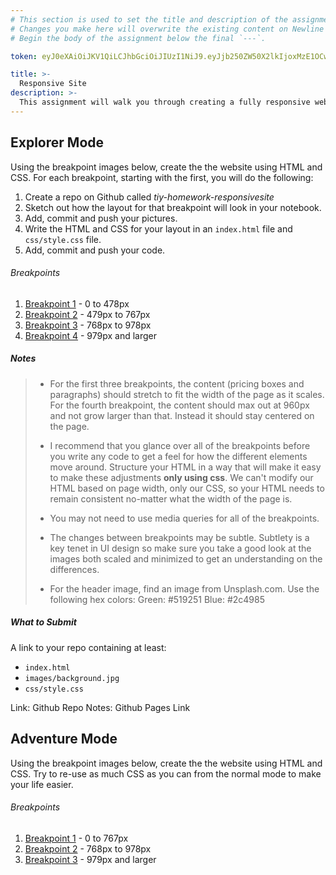 ```yaml
---
# This section is used to set the title and description of the assignment on Newline. Do not edit `token`.
# Changes you make here will overwrite the existing content on Newline when synced via Github.
# Begin the body of the assignment below the final `---`.

token: eyJ0eXAiOiJKV1QiLCJhbGciOiJIUzI1NiJ9.eyJjb250ZW50X2lkIjoxMzE1OCwiY29udGVudF90eXBlIjoiQXNzaWdubWVudCJ9.tn5GWF393_FTY8Lg4aZbc3AeRpGBpVtlVVn-dEek0wI

title: >-
  Responsive Site
description: >-
  This assignment will walk you through creating a fully responsive webpage from start to finish.
---
```

## Explorer Mode

Using the breakpoint images below, create the the website using HTML and CSS. For each breakpoint, starting with the first, you will do the following:

1. Create a repo on Github called _tiy-homework-responsivesite_
2. Sketch out how the layout for that breakpoint will look in your notebook. 
1. Add, commit and push your pictures.
1. Write the HTML and CSS for your layout in an `index.html` file and `css/style.css` file.
1. Add, commit and push your code.

###### Breakpoints

1. [Breakpoint 1](https://raw.githubusercontent.com/lexinamer/tiyraleigh/master/assignments/responsivesite/breakpoint1.png) - 0 to 478px
2. [Breakpoint 2](https://raw.githubusercontent.com/lexinamer/tiyraleigh/master/assignments/responsivesite/breakpoint2.png) - 479px to 767px
3. [Breakpoint 3](https://raw.githubusercontent.com/lexinamer/tiyraleigh/master/assignments/responsivesite/breakpoint3.png) - 768px to 978px
4. [Breakpoint 4](https://raw.githubusercontent.com/lexinamer/tiyraleigh/master/assignments/responsivesite/breakpoint4.png) - 979px and larger

##### Notes

> - For the first three breakpoints, the content (pricing boxes and paragraphs) should stretch to fit the width of the page as it scales. For the fourth breakpoint, the content should max out at 960px and not grow larger than that. Instead it should stay centered on the page.
> 
> - I recommend that you glance over all of the breakpoints before you write any code to get a feel for how the different elements move around. Structure your HTML in a way that will make it easy to make these adjustments **only using css**. We can't modify our HTML based on page width, only our CSS, so your HTML needs to remain consistent no-matter what the width of the page is.
>
> - You may not need to use media queries for all of the breakpoints.
>
> - The changes between breakpoints may be subtle. Subtlety is a key tenet in UI design so make sure you take a good look at the images both scaled and minimized to get an understanding on the differences. 
>
> - For the header image, find an image from Unsplash.com. Use the following hex colors:
Green: #519251 
Blue: #2c4985

##### What to Submit

A link to your repo containing at least:

* `index.html`
* `images/background.jpg`
* `css/style.css`

Link: Github Repo
Notes: Github Pages Link

## Adventure Mode

Using the breakpoint images below, create the the website using HTML and CSS. Try to re-use as much CSS as you can from the normal mode to make your life easier.

###### Breakpoints

1. [Breakpoint 1](https://raw.githubusercontent.com/lexinamer/tiyraleigh/master/assignments/responsivesite/contact-breakpoint1.png) - 0 to 767px
2. [Breakpoint 2](https://raw.githubusercontent.com/lexinamer/tiyraleigh/master/assignments/responsivesite/contact-breakpoint2.png) - 768px to 978px
3. [Breakpoint 3](https://raw.githubusercontent.com/lexinamer/tiyraleigh/master/assignments/responsivesite/contact-breakpoint3.png) - 979px and larger
